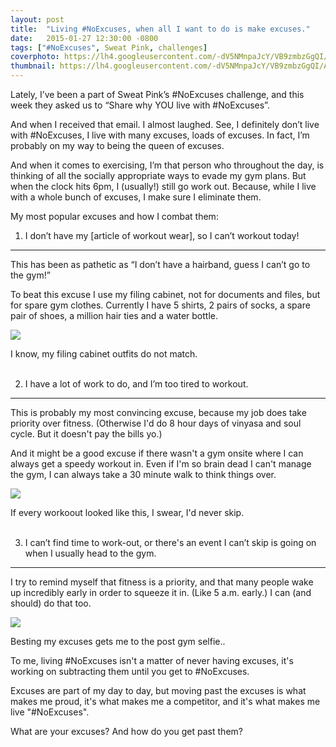 ```yaml
---
layout: post
title:  "Living #NoExcuses, when all I want to do is make excuses."
date:   2015-01-27 12:30:00 -0800
tags: ["#NoExcuses", Sweat Pink, challenges]
coverphoto: https://lh4.googleusercontent.com/-dV5NMnpaJcY/VB9zmbzGgQI/AAAAAAAAKMo/XOZv6fp_7Ws/w794-h500-no/IMG_0732.JPG
thumbnail: https://lh4.googleusercontent.com/-dV5NMnpaJcY/VB9zmbzGgQI/AAAAAAAAKMo/XOZv6fp_7Ws/w200-h200-no/IMG_0732.JPG
---
```


Lately, I’ve been a part of Sweat Pink’s #NoExcuses challenge, and this week they asked us to “Share why YOU live with #NoExcuses”.

And when I received that email. I almost laughed. See, I definitely don’t live with #NoExcuses, I live with many excuses, loads of excuses. In fact, I’m probably on my way to being the queen of excuses. 

And when it comes to exercising, I’m that person who throughout the day, is thinking of all the socially appropriate ways to evade my gym plans. But when the clock hits 6pm, I (usually!) still go work out. Because, while I live with a whole bunch of excuses, I make sure I eliminate them.

My most popular excuses and how I combat them:

1. I don’t have my [article of workout wear], so I can’t workout today!
---------------------------

This has been as pathetic as “I don’t have a hairband, guess I can’t go to the gym!”

To beat this excuse I use my filing cabinet, not for documents and files, but for spare gym clothes. Currently I have 5 shirts, 2 pairs of socks, a spare pair of shoes, a million hair ties and a water bottle.

![](https://lh5.googleusercontent.com/Pr1zliR6qR_aFw0KLMn168BA263Bwdp4pvbXUeqZd5Cu=w777-h672-no)
<div class="caption">I know, my filing cabinet outfits do not match.</div>
<br>

2) I have a lot of work to do, and I’m too tired to workout.
---------------------------

This is probably my most convincing excuse, because my job does take priority over fitness. (Otherwise I'd do 8 hour days of vinyasa and soul cycle. But it doesn't pay the bills yo.) 

And it might be a good excuse if there wasn't a gym onsite where I can always get a speedy workout in. Even if I'm so brain dead I can't manage the gym, I can always take a 30 minute walk to think things over.

![](https://lh3.googleusercontent.com/1qJlC77bHMvcAHS3QyCX8din9KlLWW_1INf-Ss-bMlIH=s446-no)
<div class="caption">If every workoout looked like this, I swear, I'd never skip.</div>
<br>

3) I can’t find time to work-out, or there's an event I can’t skip is going on when I usually head to the gym.
----------------------------

I try to remind myself that fitness is a priority, and that many people wake up incredibly early in order to squeeze it in. (Like 5 a.m. early.) I can (and should) do that too.

![](https://lh5.googleusercontent.com/UE3f8YiJSUV41bOSZQnFiqs2h0vqQr4om3YFcmQE0fgt=w566-h672-no)<div class="caption">Besting my excuses gets me to the post gym selfie..</div>

To me, living #NoExcuses isn't a matter of never having excuses, it's working on subtracting them until you get to #NoExcuses. 

Excuses are part of my day to day, but moving past the excuses is what makes me proud, it's what makes me a competitor, and it's what makes me live "#NoExcuses".

What are your excuses? And how do you get past them?
